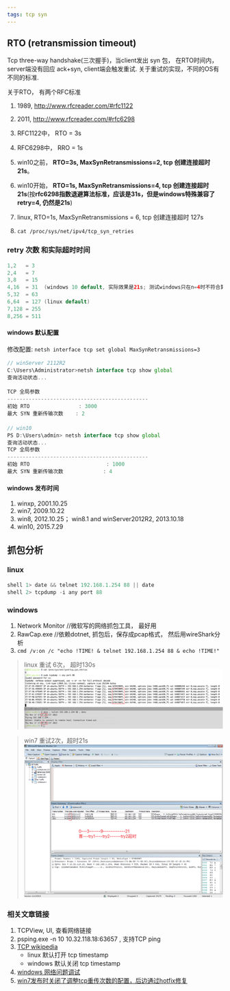 ```yaml
---
tags: tcp syn
---
```



## RTO (retransmission timeout)

Tcp three-way handshake(三次握手)，当client发出 syn 包， 在RTO时间内， server端没有回应 ack+syn, client端会触发重试. 关于重试的实现，不同的OS有不同的标准.


关于RTO， 有两个RFC标准

1. 1989, http://www.rfcreader.com/#rfc1122
2. 2011, http://www.rfcreader.com/#rfc6298

1. RFC1122中， RTO = 3s
2. RFC6298中， RRO = 1s

1. win10之前， **RTO=3s, MaxSynRetransmissions=2, tcp 创建连接超时 21s**。
2. win10开始， **RTO=1s, MaxSynRetransmissions=4, tcp 创建连接超时 21s**(按**rfc6298指数退避算法标准，应该是31s，但是windows特殊兼容了 retry=4, 仍然是21s**)

1. linux, RTO=1s, MaxSynRetransmissions = 6, tcp 创建连接超时 127s
2. `cat /proc/sys/net/ipv4/tcp_syn_retries`

### retry 次数 和实际超时时间
```java
1,2   = 3
2,4   = 7
3,8   = 15
4,16  = 31  (windows 10 default, 实际效果是21s; 测试windows只在n=4时不符合算法，其他都符合)
5,32  = 63
6,64  = 127 (linux default)
7,128 = 255
8,256 = 511
```

#### windows 默认配置

修改配置: `netsh interface tcp set global MaxSynRetransmissions=3`
```js
// winServer 2112R2
C:\Users\Administrator>netsh interface tcp show global
查询活动状态...

TCP 全局参数
----------------------------------------------
初始 RTO                : 3000
最大 SYN 重新传输次数    : 2

// win10
PS D:\Users\admin> netsh interface tcp show global
查询活动状态...
TCP 全局参数
----------------------------------------------
初始 RTO                         : 1000
最大 SYN 重新传输次数             : 4
```

#### windows 发布时间
1. winxp, 2001.10.25
2. win7,  2009.10.22
3. win8,  2012.10.25； win8.1 and winServer2012R2, 2013.10.18
4. win10, 2015.7.29



## 抓包分析

### linux  
```js
shell 1> date && telnet 192.168.1.254 88 || date
shell 2> tcpdump -i any port 88
```
### windows
1. Network Monitor //微软写的网络抓包工具， 最好用
2. RawCap.exe  //依赖dotnet, 抓包后，保存成pcap格式， 然后用wireShark分析
3. `cmd /v:on /c "echo !TIME! & telnet 192.168.1.254 88 & echo !TIME!"`

> linux 重试 6次， 超时130s
![linux-retry-6-times](/images/linux-retry-6.png)

> win7 重试2次，超时21s
![win7-retry-2-times](/images/win7%20sync%E8%B6%85%E6%97%B6.png)


### 相关文章链接
1. TCPView, UI, 查看网络链接
2. psping.exe  -n 10 10.32.118.18:63657 , 支持TCP ping
3. [TCP wikipedia](https://en.wikipedia.org/wiki/Transmission_Control_Protocol#TCP_timestamps)
    - linux 默认打开 tcp timestamp
    - windows 默认关闭  tcp timestamp
4. [windows 网络问题调试](https://learn.microsoft.com/en-us/troubleshoot/windows-client/networking/tcp-ip-connectivity-issues-troubleshooting)
5. [win7发布时关闭了调整tcp重传次数的配置，后边通过hotfix修复](https://support.microsoft.com/en-us/topic/hotfix-enables-the-configuration-of-the-tcp-maximum-syn-retransmission-amount-in-windows-7-or-windows-server-2008-r2-1b6f8352-2c5f-58bb-ead7-2cf021407c8e)